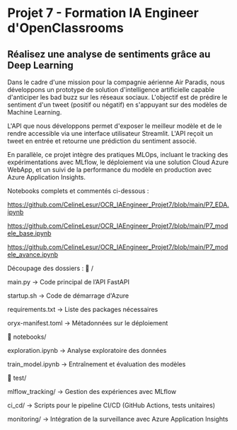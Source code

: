 # Projet 7 - Formation IA Engineer d'OpenClassrooms

## Réalisez une analyse de sentiments grâce au Deep Learning

Dans le cadre d'une mission pour la compagnie aérienne Air Paradis, nous développons un prototype de solution d'intelligence artificielle capable d'anticiper les bad buzz sur les réseaux sociaux. L'objectif est de prédire le sentiment d'un tweet (positif ou négatif) en s'appuyant sur des modèles de Machine Learning.

L'API que nous développons permet d'exposer le meilleur modèle et de le rendre accessible via une interface utilisateur Streamlit. L'API reçoit un tweet en entrée et retourne une prédiction du sentiment associé.

En parallèle, ce projet intègre des pratiques MLOps, incluant le tracking des expérimentations avec MLflow, le déploiement via une solution Cloud Azure WebApp, et un suivi de la performance du modèle en production avec Azure Application Insights.


Notebooks complets et commentés ci-dessous :

https://github.com/CelineLesur/OCR_IAEngineer_Projet7/blob/main/P7_EDA.ipynb

https://github.com/CelineLesur/OCR_IAEngineer_Projet7/blob/main/P7_modele_base.ipynb

https://github.com/CelineLesur/OCR_IAEngineer_Projet7/blob/main/P7_modele_avance.ipynb


Découpage des dossiers :
📂 /

main.py → Code principal de l’API FastAPI

startup.sh → Code de démarrage d'Azure

requirements.txt → Liste des packages nécessaires

oryx-manifest.toml → Métadonnées sur le déploiement

📂 notebooks/

exploration.ipynb → Analyse exploratoire des données

train_model.ipynb → Entraînement et évaluation des modèles

📂 test/

mlflow_tracking/ → Gestion des expériences avec MLflow

ci_cd/ → Scripts pour le pipeline CI/CD (GitHub Actions, tests unitaires)

monitoring/ → Intégration de la surveillance avec Azure Application Insights
